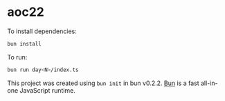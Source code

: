# aoc22

To install dependencies:

```bash
bun install
```

To run:

```bash
bun run day<N>/index.ts
```

This project was created using `bun init` in bun v0.2.2. [Bun](https://bun.sh) is a fast all-in-one JavaScript runtime.
